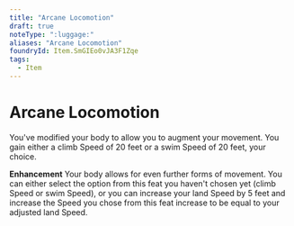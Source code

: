 ```yaml
---
title: "Arcane Locomotion"
draft: true
noteType: ":luggage:"
aliases: "Arcane Locomotion"
foundryId: Item.SmGIEo0vJA3F1Zqe
tags:
  - Item
---
```


# Arcane Locomotion

You've modified your body to allow you to augment your movement. You gain either a climb Speed of 20 feet or a swim Speed of 20 feet, your choice.

**Enhancement** Your body allows for even further forms of movement. You can either select the option from this feat you haven't chosen yet (climb Speed or swim Speed), or you can increase your land Speed by 5 feet and increase the Speed you chose from this feat increase to be equal to your adjusted land Speed.

